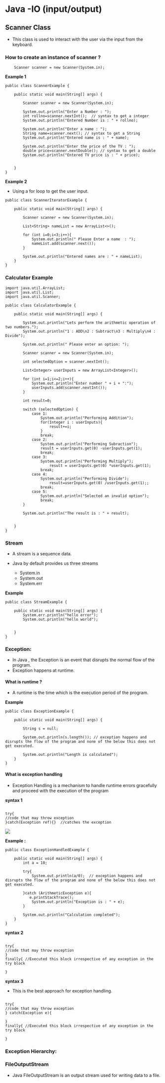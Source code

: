 # Java -IO (input/output)

## Scanner Class 

-   This class is used to interact with the user via the input from the keyboard.

### How to create an instance of scanner ?

```aidl
    Scanner scanner = new Scanner(System.in);
```
**Example 1**

```aidl
public class ScannerExample {

    public static void main(String[] args) {

        Scanner scanner = new Scanner(System.in);

        System.out.println("Enter a Number : ");
        int rollno=scanner.nextInt();  // syntax to get a integer
        System.out.println("Entered Number is : " + rollno);

        System.out.println("Enter a name : ");
        String name=scanner.next(); // syntax to get a String
        System.out.println("Entered name is : " + name);

        System.out.println("Enter the price of the TV : ");
        double price=scanner.nextDouble(); // syntax to get a double
        System.out.println("Entered TV price is : " + price);


    }
}

```


**Example 2**

-   Using a for loop to get the user input.

```aidl
public class ScannerIteratorExample {

    public static void main(String[] args) {

        Scanner scanner = new Scanner(System.in);

        List<String> nameList = new ArrayList<>();

        for (int i=0;i<3;i++){
            System.out.println(" Please Enter a name  : ");
            nameList.add(scanner.next());
        }

        System.out.println("Entered names are : " + nameList);
    }
}

```

### Calculator Example


```aidl
import java.util.ArrayList;
import java.util.List;
import java.util.Scanner;

public class CalculatorExample {

    public static void main(String[] args) {

        System.out.println("Lets perform the arithmetic operation of two numbers.");
        System.out.println("1 : ADD\n2 : Subtract\n3 : Multiply\n4 : Divide");

        System.out.println(" Please enter an option: ");

        Scanner scanner = new Scanner(System.in);

        int selectedOption = scanner.nextInt();

        List<Integer> userInputs = new ArrayList<Integer>();

        for (int i=1;i<=2;i++){
            System.out.println("Enter number " + i + ":");
            userInputs.add(scanner.nextInt());
        }

        int result=0;

        switch (selectedOption) {
            case 1:
                System.out.println("Performing Addition");
                for(Integer i : userInputs){
                    result+=i;
                }
                break;
            case 2:
                System.out.println("Performing Subraction");
                result = userInputs.get(0) -userInputs.get(1);
                break;
            case 3:
                System.out.println("Performing Multiply");
                    result = userInputs.get(0) *userInputs.get(1);
                break;
            case 4:
                System.out.println("Performing Divide");
                    result=userInputs.get(0) /userInputs.get(1);;
                break;
            case 5:
                System.out.println("Selected an invalid option");
                break;
        }

        System.out.println("The result is : " + result);


    }
}

```

### Stream

-   A stream is a sequence data.

-   Java by default provides us three streams

    -   System.in
    -   System.out
    -   System.err
    

**Example**

```aidl
public class StreamExample {

    public static void main(String[] args) {
        System.err.println("hello error");
        System.out.println("hello world");


    }
}
```

### Exception:

-   In Java , the Exception is an event that disrupts the normal flow of the program.
-   Exception happens at runtime.

#### What is runtime ?

-   A runtime is the time which is the execution period of the program.

**Example**

```aidl
public class ExceptionExample {

    public static void main(String[] args) {

        String s = null;

        System.out.println(s.length()); // exception happens and disrupts the flow of the program and none of the below this does not get executed.

        System.out.println("Length is calculated");
    }
}

```

#### What is exception handling

-   Exception Handling is a mechanism to handle runtime errors gracefully and proceed with the execution of the program

**syntax 1**

```aidl

try{  
//code that may throw exception  
}catch(Exception ref){}  //catches the exception
```

![](https://github.com/dsaish3/Java-Course-Training/blob/master/java-io-exception/images/exceptionobject.JPG)

**Example :**

```aidl
public class ExceptionHandledExample {

    public static void main(String[] args) {
        int a = 10;

        try{
            System.out.println(a/0);  // exception happens and disrupts the flow of the program and none of the below this does not get executed.

        }catch (ArithmeticException e){
           e.printStackTrace();
            System.out.println("Exception is : " + e);
        }

        System.out.println("Calculation completed");
    }
}
```

**syntax 2**


```aidl

try{  
//code that may throw exception  
} 
finally{ //Executed this block irrespective of any exception in the try block
 
}
```

**syntax 3**

-   This is the best approach for exception handling.

```aidl

try{  
//code that may throw exception  
} catch(Exception e){

}
finally{ //Executed this block irrespective of any exception in the try block
 
}
```

### Exception Hierarchy:




### FileOutputStream

- Java FileOutputStream is an output stream used for writing data to a file.

